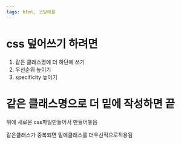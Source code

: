 ```yaml
---
tags: html, 코딩애플
---
```

# css 덮어쓰기 하려면

1. 같은 클래스명에 더 하단에 쓰기
2. 우선순위 높이기
3. specificity 높이기


# 같은 클래스명으로 더 밑에 작성하면 끝

위에 새로운 css파일만들어서 만들어놓음

같은클래스가 중복되면 밑에클래스를 더우선적으로적용됨

